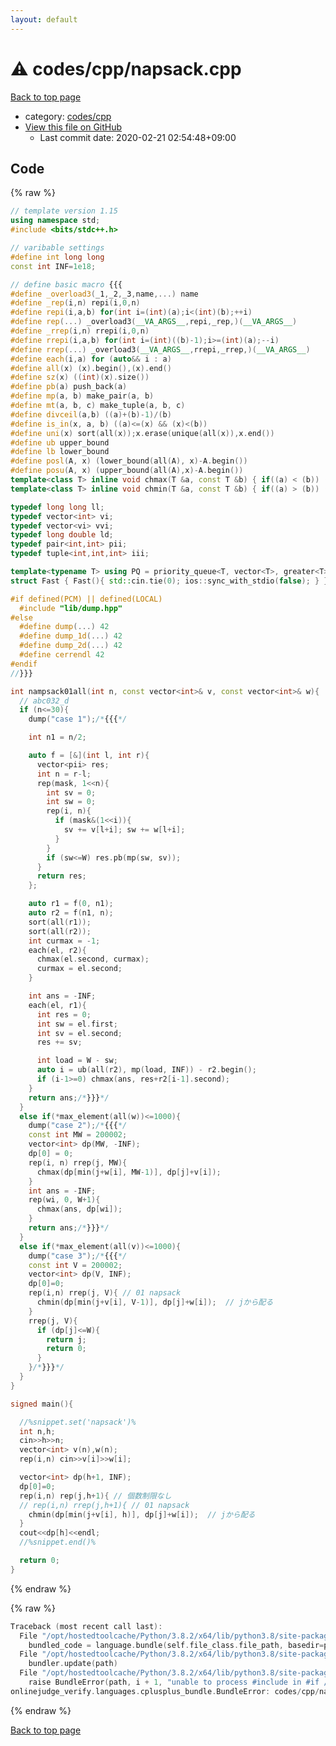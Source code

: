 ```yaml
---
layout: default
---
```


<!-- mathjax config similar to math.stackexchange -->
<script type="text/javascript" async
  src="https://cdnjs.cloudflare.com/ajax/libs/mathjax/2.7.5/MathJax.js?config=TeX-MML-AM_CHTML">
</script>
<script type="text/x-mathjax-config">
  MathJax.Hub.Config({
    TeX: { equationNumbers: { autoNumber: "AMS" }},
    tex2jax: {
      inlineMath: [ ['$','$'] ],
      processEscapes: true
    },
    "HTML-CSS": { matchFontHeight: false },
    displayAlign: "left",
    displayIndent: "2em"
  });
</script>

<script type="text/javascript" src="https://cdnjs.cloudflare.com/ajax/libs/jquery/3.4.1/jquery.min.js"></script>
<script src="https://cdn.jsdelivr.net/npm/jquery-balloon-js@1.1.2/jquery.balloon.min.js" integrity="sha256-ZEYs9VrgAeNuPvs15E39OsyOJaIkXEEt10fzxJ20+2I=" crossorigin="anonymous"></script>
<script type="text/javascript" src="../../../assets/js/copy-button.js"></script>
<link rel="stylesheet" href="../../../assets/css/copy-button.css" />


# :warning: codes/cpp/napsack.cpp

<a href="../../../index.html">Back to top page</a>

* category: <a href="../../../index.html#7c19064045d3d46a80d9dc742b659ff9">codes/cpp</a>
* <a href="{{ site.github.repository_url }}/blob/master/codes/cpp/napsack.cpp">View this file on GitHub</a>
    - Last commit date: 2020-02-21 02:54:48+09:00




## Code

<a id="unbundled"></a>
{% raw %}
```cpp
// template version 1.15
using namespace std;
#include <bits/stdc++.h>

// varibable settings
#define int long long
const int INF=1e18;

// define basic macro {{{
#define _overload3(_1,_2,_3,name,...) name
#define _rep(i,n) repi(i,0,n)
#define repi(i,a,b) for(int i=(int)(a);i<(int)(b);++i)
#define rep(...) _overload3(__VA_ARGS__,repi,_rep,)(__VA_ARGS__)
#define _rrep(i,n) rrepi(i,0,n)
#define rrepi(i,a,b) for(int i=(int)((b)-1);i>=(int)(a);--i)
#define rrep(...) _overload3(__VA_ARGS__,rrepi,_rrep,)(__VA_ARGS__)
#define each(i,a) for (auto&& i : a)
#define all(x) (x).begin(),(x).end()
#define sz(x) ((int)(x).size())
#define pb(a) push_back(a)
#define mp(a, b) make_pair(a, b)
#define mt(a, b, c) make_tuple(a, b, c)
#define divceil(a,b) ((a)+(b)-1)/(b)
#define is_in(x, a, b) ((a)<=(x) && (x)<(b))
#define uni(x) sort(all(x));x.erase(unique(all(x)),x.end())
#define ub upper_bound
#define lb lower_bound
#define posl(A, x) (lower_bound(all(A), x)-A.begin())
#define posu(A, x) (upper_bound(all(A),x)-A.begin())
template<class T> inline void chmax(T &a, const T &b) { if((a) < (b)) (a) = (b); }
template<class T> inline void chmin(T &a, const T &b) { if((a) > (b)) (a) = (b); }

typedef long long ll;
typedef vector<int> vi;
typedef vector<vi> vvi;
typedef long double ld;
typedef pair<int,int> pii;
typedef tuple<int,int,int> iii;

template<typename T> using PQ = priority_queue<T, vector<T>, greater<T>>;
struct Fast { Fast(){ std::cin.tie(0); ios::sync_with_stdio(false); } } fast;

#if defined(PCM) || defined(LOCAL)
  #include "lib/dump.hpp"
#else
  #define dump(...) 42
  #define dump_1d(...) 42
  #define dump_2d(...) 42
  #define cerrendl 42
#endif
//}}}

int nampsack01all(int n, const vector<int>& v, const vector<int>& w){
  // abc032_d
  if (n<=30){
    dump("case 1");/*{{{*/

    int n1 = n/2;

    auto f = [&](int l, int r){
      vector<pii> res;
      int n = r-l;
      rep(mask, 1<<n){
        int sv = 0;
        int sw = 0;
        rep(i, n){
          if (mask&(1<<i)){
            sv += v[l+i]; sw += w[l+i];
          }
        }
        if (sw<=W) res.pb(mp(sw, sv));
      }
      return res;
    };

    auto r1 = f(0, n1);
    auto r2 = f(n1, n);
    sort(all(r1));
    sort(all(r2));
    int curmax = -1;
    each(el, r2){
      chmax(el.second, curmax);
      curmax = el.second;
    }

    int ans = -INF;
    each(el, r1){
      int res = 0;
      int sw = el.first;
      int sv = el.second;
      res += sv;

      int load = W - sw;
      auto i = ub(all(r2), mp(load, INF)) - r2.begin();
      if (i-1>=0) chmax(ans, res+r2[i-1].second);
    }
    return ans;/*}}}*/
  }
  else if(*max_element(all(w))<=1000){
    dump("case 2");/*{{{*/
    const int MW = 200002;
    vector<int> dp(MW, -INF);
    dp[0] = 0;
    rep(i, n) rrep(j, MW){
      chmax(dp[min(j+w[i], MW-1)], dp[j]+v[i]);
    }
    int ans = -INF;
    rep(wi, 0, W+1){
      chmax(ans, dp[wi]);
    }
    return ans;/*}}}*/
  }
  else if(*max_element(all(v))<=1000){
    dump("case 3");/*{{{*/
    const int V = 200002;
    vector<int> dp(V, INF);
    dp[0]=0;
    rep(i,n) rrep(j, V){ // 01 napsack
      chmin(dp[min(j+v[i], V-1)], dp[j]+w[i]);  // jから配る
    }
    rrep(j, V){
      if (dp[j]<=W){
        return j;
        return 0;
      }
    }/*}}}*/
  }
}

signed main(){

  //%snippet.set('napsack')%
  int n,h;
  cin>>h>>n;
  vector<int> v(n),w(n);
  rep(i,n) cin>>v[i]>>w[i];

  vector<int> dp(h+1, INF);
  dp[0]=0;
  rep(i,n) rep(j,h+1){ // 個数制限なし
  // rep(i,n) rrep(j,h+1){ // 01 napsack
    chmin(dp[min(j+v[i], h)], dp[j]+w[i]);  // jから配る
  }
  cout<<dp[h]<<endl;
  //%snippet.end()%

  return 0;
}


```
{% endraw %}

<a id="bundled"></a>
{% raw %}
```cpp
Traceback (most recent call last):
  File "/opt/hostedtoolcache/Python/3.8.2/x64/lib/python3.8/site-packages/onlinejudge_verify/docs.py", line 340, in write_contents
    bundled_code = language.bundle(self.file_class.file_path, basedir=pathlib.Path.cwd())
  File "/opt/hostedtoolcache/Python/3.8.2/x64/lib/python3.8/site-packages/onlinejudge_verify/languages/cplusplus.py", line 68, in bundle
    bundler.update(path)
  File "/opt/hostedtoolcache/Python/3.8.2/x64/lib/python3.8/site-packages/onlinejudge_verify/languages/cplusplus_bundle.py", line 281, in update
    raise BundleError(path, i + 1, "unable to process #include in #if / #ifdef / #ifndef other than include guards")
onlinejudge_verify.languages.cplusplus_bundle.BundleError: codes/cpp/napsack.cpp: line 44: unable to process #include in #if / #ifdef / #ifndef other than include guards

```
{% endraw %}

<a href="../../../index.html">Back to top page</a>

